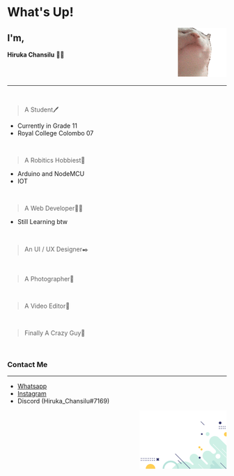 # What's Up!

<p><img align="right" src="./cat_shake_head.gif" alt="cat shake head"></p>

## I'm,

**Hiruka Chansilu** 🙋‍♂️

<br />
<br />

---

<br />

> A Student🖊️

- Currently in Grade 11
- Royal College Colombo 07

<br />

> A Robitics Hobbiest🤖

- Arduino and NodeMCU
- IOT

<br />

> A Web Developer🧑‍💻

- Still Learning btw

<br />

> An UI / UX Designer✒️

<br />

> A Photographer📸

<br />

> A Video Editor🎥

<br />

> Finally A Crazy Guy🤪

<br />

### Contact Me

---

- [Whatsapp](https://wa.me/qr/RKDKFKPMUHAOA1)
- [Instagram](https://www.instagram.com/hiruka_chansilu/)
- Discord (Hiruka_Chansilu#7169)

<p><img align="right" src="./Elements.png" alt="cat shake head"></p>
